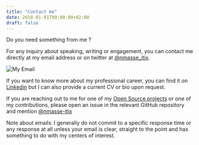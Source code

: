 ```yaml
---
title: "Contact me"
date: 2018-01-01T00:00:00+02:00
draft: false
---
```


Do you need something from me ?

For any inquiry about speaking, writing or engagement, you can contact me directly at my
email address or on twitter at [@nmasse_itix](https://twitter.com/nmasse_itix).

![My Email](/images/my-email.png)

If you want to know more about my professional career, you can find it on [Linkedin](https://www.linkedin.com/in/nicolasmasse/) but I can also provide a current CV or bio upon request.

If you are reaching out to me for one of my [Open Source projects](/opensource/) or one of my
contributions, please open an issue in the relevant GitHub repository and mention [@nmasse-itix](https://github.com/nmasse-itix/)

Note about emails: I generally do not commit to a specific response time or any response at all
unless your email is clear, straight to the point and has something to do with my centers of
interest.
